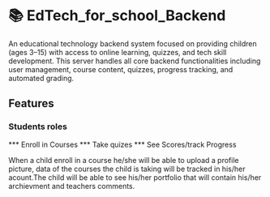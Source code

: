 # 📚 EdTech_for_school_Backend
An educational technology backend system focused on providing children (ages 3–15) with access to online learning, quizzes, and tech skill development. This server handles all core backend functionalities including user management, course content, quizzes, progress tracking, and automated grading.

## Features
### Students roles
*** Enroll in Courses
*** Take quizes
*** See Scores/track Progress

When a child enroll in a course he/she will be able to upload a profile picture, data of the courses the child is taking will be tracked in his/her acount.The child will be able to see his/her portfolio that will contain his/her archievment and teachers comments.

